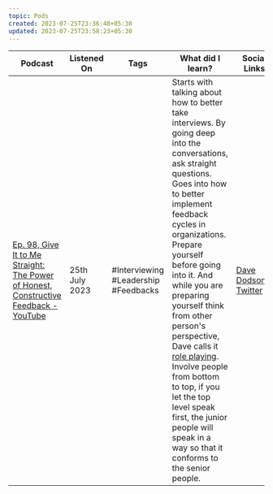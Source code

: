 ```yaml
---
topic: Pods
created: 2023-07-25T23:36:48+05:30
updated: 2023-07-25T23:58:23+05:30
---
```


| Podcast                                                                                                                             | Listened On    | Tags                      | What did I learn?                                                                                                                                                                                                   | Social Links |
| ----------------------------------------------------------------------------------------------------------------------------------- | -------------- | ------------------------- | ------------------------------------------------------------------------------------------------------------------------------------------------------------------------------------------------------------------- | ------- |
| [Ep. 98, Give It to Me Straight: The Power of Honest, Constructive Feedback - YouTube](https://www.youtube.com/watch?v=2yOsZVgj_FE) | 25th July 2023 | #Interviewing #Leadership #Feedbacks| Starts with talking about how to better take interviews. By going deep into the conversations, ask straight questions. Goes into how to better implement feedback cycles in organizations. Prepare yourself before going into it. And while you are preparing yourself think from other person's perspective, Dave calls it <u>role playing</u>. Involve people from bottom to top, if you let the top level speak first, the junior people will speak in a way so that it conforms to the senior people.  | [Dave Dodson's Twitter](https://twitter.com/davedodson307)     |
